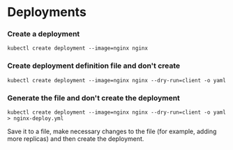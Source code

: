 # Deployments


### Create a deployment
`kubectl create deployment --image=nginx nginx`

### Create deployment definition file and don't create
`kubectl create deployment --image=nginx nginx --dry-run=client -o yaml`

### Generate the file and don't create the deployment
`kubectl create deployment --image=nginx nginx --dry-run=client -o yaml > nginx-deploy.yml`

Save it to a file, make necessary changes to the file (for example, adding more replicas) and then create the deployment.

